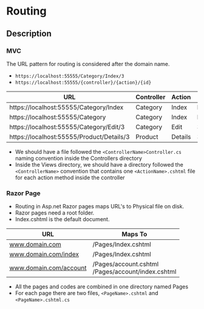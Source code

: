 # Routing

## Description

### MVC

The URL pattern for routing is considered after the domain name.

- `https://localhost:55555/Category/Index/3`
- `https://localhost:55555/{controller}/{action}/{id}`

| URL                                       | Controller | Action  | Id   |
|-------------------------------------------|------------|---------|------|
| https://localhost:55555/Category/Index    | Category   | Index   | Null |
| https://localhost:55555/Category          | Category   | Index   | Null |
| https://localhost:55555/Category/Edit/3   | Category   | Edit    | 3    |
| https://localhost:55555/Product/Details/3 | Product    | Details | 3    |

- We should have a file followed the `<ControllerName>Controller.cs` naming convention inside the Controllers directory
- Inside the Views directory, we should have a directory followed the `<ControllerName>` convention that contains one `<ActionName>.cshtml` file for each action method inside the controller

### Razor Page

- Routing in Asp.net Razor pages maps URL's to Physical file on disk.
- Razor pages need a root folder.
- Index.cshtml is the default document.

| URL                    | Maps To                                                |
|------------------------|--------------------------------------------------------|
| www.domain.com         | /Pages/Index.cshtml                                    |
| www.domain.com/index   | /Pages/Index.cshtml                                    |
| www.domain.com/account | /Pages/account.cshtml <br> /Pages/account/index.cshtml |

- All the pages and codes are combined in one directory named Pages
- For each page there are two files, `<PageName>.cshtml` and `<PageName>.cshtml.cs`
